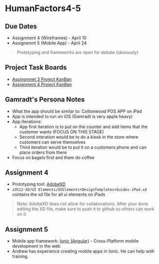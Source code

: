 # HumanFactors4-5
## Due Dates
  - Assignment 4 (Wireframes) - April 10 
  - Assignemnt 5 (Mobile App) - April 24
  > Prototyping and frameworks are open for debate (obviously)

## Project Task Boards
  - [Assingmnet 3 Project KanBan](https://github.com/AndrewSerie/HumanFactors4-5/projects/1)
  - [Assignment 4 Project KanBan](https://github.com/AndrewSerie/HumanFactors4-5/projects/2)
  
## Gamradt's Persona Notes
  - What the app should be similar to: Cottonwood POS APP on iPad
  - App is intended to run on iOS (Gamradt is very apple heavy)
  - App Iterations:
    - App first iteration is to put on the counter and add items that the customer wants (FOCUS ON THIS STAGE)
    - Second interation would be to do a kiosk in the store where customers can serve themselves
    - Third iteration would be to put it on a customers phone and can place orders from there
  - Focus on bagels first and them do coffee

## Assignment 4
  - Prototyping tool: [AdobeXD](https://www.adobe.com/products/xd.html)
  - `iOS12-XD/UI Elements/UIElements+DesignTemplates+Guides-iPad.xd` contains the xd file for all ui elements on iPads
  > Note: AdobeXD does not allow for collaborations. After your done editing the XD file, make sure to push it to github so others can work on it.
  
## Assignment 5
  - Mobile app framework: [Ionic (Angular)](https://ionicframework.com/) - Cross-Platform mobile development in the web
  - Andrew has experience creating mobile apps in Ionic. He can help with training.
